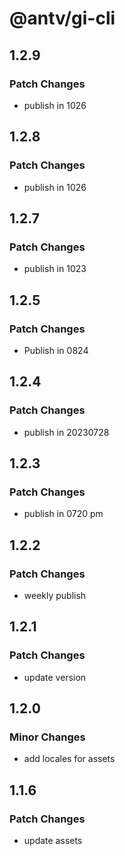 # @antv/gi-cli

## 1.2.9

### Patch Changes

- publish in 1026

## 1.2.8

### Patch Changes

- publish in 1026

## 1.2.7

### Patch Changes

- publish in 1023

## 1.2.5

### Patch Changes

- Publish in 0824

## 1.2.4

### Patch Changes

- publish in 20230728

## 1.2.3

### Patch Changes

- publish in 0720 pm

## 1.2.2

### Patch Changes

- weekly publish

## 1.2.1

### Patch Changes

- update version

## 1.2.0

### Minor Changes

- add locales for assets

## 1.1.6

### Patch Changes

- update assets
